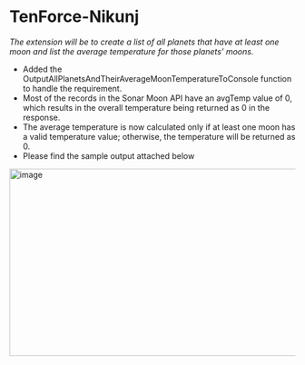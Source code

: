 ﻿# TenForce-Nikunj

*The extension will be to create a list of all planets that have at least one moon and list the average
temperature for those planets’ moons.*

- Added the OutputAllPlanetsAndTheirAverageMoonTemperatureToConsole function to handle the requirement.
- Most of the records in the Sonar Moon API have an avgTemp value of 0, which results in the overall temperature being returned as 0 in the response.
- The average temperature is now calculated only if at least one moon has a valid temperature value; otherwise, the temperature will be returned as 0.
- Please find the sample output attached below

<img width="926" height="330" alt="image" src="https://github.com/user-attachments/assets/67772262-6245-4332-8e0e-e64817db647f" />
